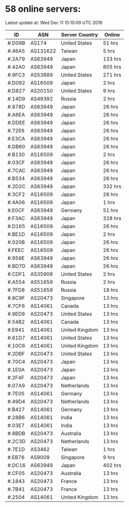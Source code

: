 # 58 online servers:

Latest update at: Wed Dec 11 15:10:09 UTC 2019

| ID | ASN | Server Country | Online |
| -- | --- | -------------- | ------ |
| #.D09B | AS174 | United States | 51 hrs |
| #.46A5 | AS131622 | Taiwan | 5 hrs |
| #.2A79 | AS63949 | Japan | 133 hrs |
| #.42A0 | AS63949 | Japan | 805 hrs |
| #.9FC3 | AS53889 | United States | 271 hrs |
| #.D092 | AS16509 | Japan | 2 hrs |
| #.D827 | AS20150 | United States | 9 hrs |
| #.14D9 | AS49392 | Russia | 2 hrs |
| #.878D | AS63949 | Japan | 26 hrs |
| #.A6EA | AS63949 | Japan | 26 hrs |
| #.DDEE | AS63949 | Japan | 26 hrs |
| #.72E6 | AS63949 | Japan | 26 hrs |
| #.E3CA | AS63949 | Japan | 26 hrs |
| #.DB60 | AS63949 | Japan | 26 hrs |
| #.B130 | AS16509 | Japan | 2 hrs |
| #.03CF | AS63949 | Japan | 26 hrs |
| #.7CAC | AS63949 | Japan | 26 hrs |
| #.B534 | AS63949 | Japan | 26 hrs |
| #.2D2C | AS63949 | Japan | 332 hrs |
| #.3CF2 | AS16509 | Japan | 26 hrs |
| #.4A06 | AS16509 | Japan | 1 hrs |
| #.E0CF | AS63949 | Germany | 51 hrs |
| #.F3AC | AS63949 | Japan | 328 hrs |
| #.D165 | AS16509 | Japan | 26 hrs |
| #.BE1D | AS16509 | Japan | 2 hrs |
| #.020B | AS16509 | Japan | 26 hrs |
| #.FEEC | AS16509 | Japan | 26 hrs |
| #.959E | AS63949 | Japan | 26 hrs |
| #.BD7D | AS63949 | Japan | 26 hrs |
| #.CDF1 | AS35908 | United States | 2 hrs |
| #.A554 | AS51659 | Russia | 2 hrs |
| #.7FD8 | AS51659 | Russia | 18 hrs |
| #.8C9F | AS20473 | Singapore | 13 hrs |
| #.7CF6 | AS14061 | Canada | 13 hrs |
| #.9ED9 | AS20473 | United States | 13 hrs |
| #.54B2 | AS14061 | Canada | 13 hrs |
| #.E941 | AS14061 | United Kingdom | 13 hrs |
| #.61D7 | AS14061 | United States | 13 hrs |
| #.10C6 | AS14061 | United Kingdom | 13 hrs |
| #.2DBF | AS20473 | United States | 13 hrs |
| #.70C4 | AS20473 | Japan | 13 hrs |
| #.1E0A | AS20473 | Japan | 13 hrs |
| #.2F4F | AS20473 | Japan | 13 hrs |
| #.07A9 | AS20473 | Netherlands | 13 hrs |
| #.7E05 | AS14061 | Germany | 13 hrs |
| #.49D4 | AS20473 | Netherlands | 13 hrs |
| #.B427 | AS14061 | Germany | 13 hrs |
| #.28B6 | AS14061 | India | 13 hrs |
| #.03E7 | AS14061 | India | 13 hrs |
| #.8BDB | AS20473 | Australia | 13 hrs |
| #.2C3D | AS20473 | Netherlands | 13 hrs |
| #.7E1D | AS3462 | Taiwan | 1 hrs |
| #.EB76 | AS9009 | Singapore | 9 hrs |
| #.DC16 | AS63949 | Japan | 402 hrs |
| #.CF05 | AS20473 | Australia | 13 hrs |
| #.1843 | AS20473 | France | 13 hrs |
| #.7B41 | AS20473 | France | 13 hrs |
| #.2504 | AS14061 | United Kingdom | 13 hrs |

